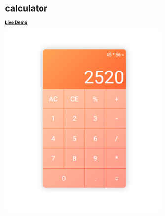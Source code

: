 # calculator

[**Live Demo**](https://lettuce05.github.io/calculator/)

![calculator preview](https://github.com/Lettuce05/calculator/blob/main/gitcalc.PNG)
